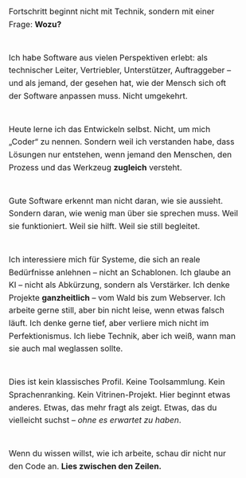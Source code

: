 <div align="center">
  <div style="max-width: 720px; text-align: left; line-height: 1.6; font-size: 16px; padding: 20px;">

  Fortschritt beginnt nicht mit Technik, sondern mit einer Frage: <strong>Wozu?</strong><br><br>

  Ich habe Software aus vielen Perspektiven erlebt: als technischer Leiter, Vertriebler, Unterstützer, Auftraggeber – und als jemand, der gesehen hat, wie der Mensch sich oft der Software anpassen muss. Nicht umgekehrt.<br><br>

  Heute lerne ich das Entwickeln selbst. Nicht, um mich „Coder“ zu nennen. Sondern weil ich verstanden habe, dass Lösungen nur entstehen, wenn jemand den Menschen, den Prozess und das Werkzeug <strong>zugleich</strong> versteht.<br><br>

  Gute Software erkennt man nicht daran, wie sie aussieht. Sondern daran, wie wenig man über sie sprechen muss. Weil sie funktioniert. Weil sie hilft. Weil sie still begleitet.<br><br>

  Ich interessiere mich für Systeme, die sich an reale Bedürfnisse anlehnen – nicht an Schablonen. Ich glaube an KI – nicht als Abkürzung, sondern als Verstärker. Ich denke Projekte <strong>ganzheitlich</strong> – vom Wald bis zum Webserver. Ich arbeite gerne still, aber bin nicht leise, wenn etwas falsch läuft. Ich denke gerne tief, aber verliere mich nicht im Perfektionismus. Ich liebe Technik, aber ich weiß, wann man sie auch mal weglassen sollte.<br><br>

  Dies ist kein klassisches Profil. Keine Toolsammlung. Kein Sprachenranking. Kein Vitrinen-Projekt. Hier beginnt etwas anderes. Etwas, das mehr fragt als zeigt. Etwas, das du vielleicht suchst – <em>ohne es erwartet zu haben</em>.<br><br>

  Wenn du wissen willst, wie ich arbeite, schau dir nicht nur den Code an. <strong>Lies zwischen den Zeilen.</strong>

  </div>
</div>

